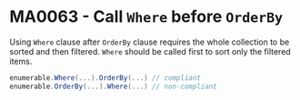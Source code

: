 # MA0063 - Call `Where` before `OrderBy`

Using `Where` clause after `OrderBy` clause requires the whole collection to be sorted and then filtered.
`Where` should be called first to sort only the filtered items.

````csharp
enumerable.Where(...).OrderBy(...) // compliant
enumerable.OrderBy(...).Where(...) // non-compliant
````